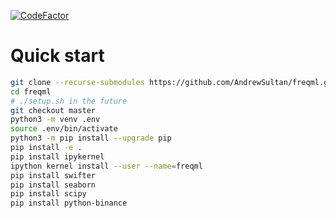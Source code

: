 [![CodeFactor](https://www.codefactor.io/repository/github/andrewsultan/freqml/badge/master?s=a80aec3f2511c18cec45afbe37ad9e5bed0baa84)](https://www.codefactor.io/repository/github/andrewsultan/freqml/overview/master)
# Quick start
```bash
git clone --recurse-submodules https://github.com/AndrewSultan/freqml.git
cd freqml
# ./setup.sh in the future
git checkout master
python3 -m venv .env
source .env/bin/activate
python3 -m pip install --upgrade pip
pip install -e .
pip install ipykernel
ipython kernel install --user --name=freqml
pip install swifter
pip install seaborn
pip install scipy
pip install python-binance
```
